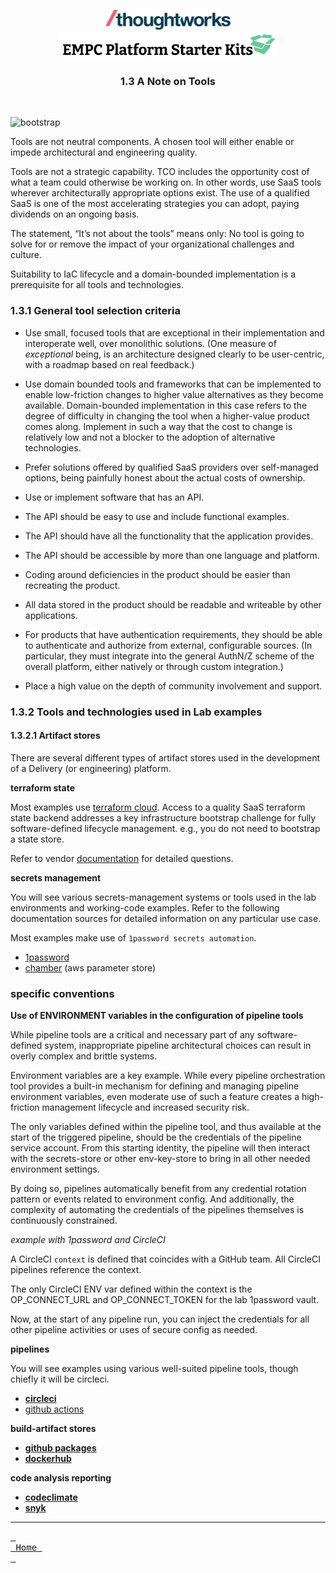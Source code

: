 <div align="center">
	<p>
		<img alt="Thoughtworks Logo" src="https://raw.githubusercontent.com/ThoughtWorks-DPS/static/master/thoughtworks_flamingo_wave.png?sanitize=true" width=200 />
    <br />
		<img alt="DPS Title" src="https://raw.githubusercontent.com/ThoughtWorks-DPS/static/master/EMPCPlatformStarterKitsImage.png?sanitize=true" width=350/>
	</p>
  <h3>1.3 A Note on Tools</h3>
</div>
<br />

![bootstrap](https://img.shields.io/badge/document-EarlyDraft-yellow.svg?style=for-the-badge&logo=markdown)   

Tools are not neutral components. A chosen tool will either enable or impede architectural and engineering quality.  

Tools are not a strategic capability. TCO includes the opportunity cost of what a team could otherwise be working on. In other words, use SaaS tools wherever architecturally appropriate options exist. The use of a qualified SaaS is one of the most accelerating strategies you can adopt, paying dividends on an ongoing basis.  

The statement, “It’s not about the tools” means only: No tool is going to solve for or remove the impact of your organizational challenges and culture.  

Suitability to IaC lifecycle and a domain-bounded implementation is a prerequisite for all tools and technologies.

### 1.3.1 General tool selection criteria

* Use small, focused tools that are exceptional in their implementation and interoperate well, over monolithic solutions. (One measure of _exceptional_ being, is an architecture designed clearly to be user-centric, with a roadmap based on real feedback.)  

* Use domain bounded tools and frameworks that can be implemented to enable low-friction changes to higher value alternatives as they become available. Domain-bounded implementation in this case refers to the degree of difficulty in changing the tool when a higher-value product comes along. Implement in such a way that the cost to change is relatively low and not a blocker to the adoption of alternative technologies.  

* Prefer solutions offered by qualified SaaS providers over self-managed options, being painfully honest about the actual costs of ownership.  

* Use or implement software that has an API.  
* The API should be easy to use and include functional examples.  
* The API should have all the functionality that the application provides.  
* The API should be accessible by more than one language and platform.  
* Coding around deficiencies in the product should be easier than recreating the product.  
* All data stored in the product should be readable and writeable by other applications.  
* For products that have authentication requirements, they should be able to authenticate and authorize from external, configurable sources. (In particular, they must integrate into the general AuthN/Z scheme of the overall platform, either natively or through custom integration.)
* Place a high value on the depth of community involvement and support.  

### 1.3.2 Tools and technologies used in Lab examples

#### 1.3.2.1 Artifact stores

There are several different types of artifact stores used in the development of a Delivery (or engineering) platform.  

**terraform state**  

Most examples use [terraform cloud](https://www.terraform.io). Access to a quality SaaS terraform state backend addresses a key infrastructure bootstrap challenge for fully software-defined lifecycle management. e.g., you do not need to bootstrap a state store.  

Refer to vendor [documentation](https://www.terraform.io/docs/cloud/index.html) for detailed questions.  

**secrets management**

You will see various secrets-management systems or tools used in the lab environments and working-code examples. Refer to the following documentation sources for detailed information on any particular use case.  

Most examples make use of `1password secrets automation`.  

- [1password](https://1password.com/products/secrets/)
- [chamber](https://github.com/segmentio/chamber) (aws parameter store)

### specific conventions

**Use of ENVIRONMENT variables in the configuration of pipeline tools**  

While pipeline tools are a critical and necessary part of any software-defined system, inappropriate pipeline architectural choices can result in overly complex and brittle systems.  

Environment variables are a key example. While every pipeline orchestration tool provides a built-in mechanism for defining and managing pipeline environment variables, even moderate use of such a feature creates a high-friction management lifecycle and increased security risk.  

The only variables defined within the pipeline tool, and thus available at the start of the triggered pipeline, should be the credentials of the pipeline service account. From this starting identity, the pipeline will then interact with the secrets-store or other env-key-store to bring in all other needed environment settings.  

By doing so, pipelines automatically benefit from any credential rotation pattern or events related to environment config. And additionally, the complexity of automating the credentials of the pipelines themselves is continuously constrained.  

_example with 1password and CircleCI_

A CircleCI `context` is defined that coincides with a GitHub team. All CircleCI pipelines reference the context.

The only CircleCI ENV var defined within the context is the OP_CONNECT_URL and OP_CONNECT_TOKEN for the lab 1password vault.  

Now, at the start of any pipeline run, you can inject the credentials for all other pipeline activities or uses of secure config as needed.  

**pipelines**

You will see examples using various well-suited pipeline tools, though chiefly it will be circleci.  

- [**circleci**](https://circleci.com)
- [github actions](https://github.com/features/actions)

**build-artifact stores**

- [**github packages**](https://github.com/features/packages)  
- [**dockerhub**](https://hub.docker.com)  

**code analysis reporting**

- [**codeclimate**](https://codeclimate.com)
- [**snyk**](https://snyk.io)

<hr>  

[<kbd> <br> Home <br> </kbd>](../README.md)

